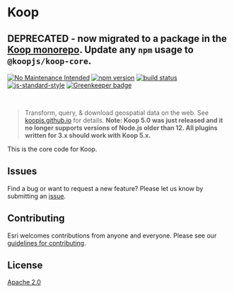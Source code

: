 # Koop

## DEPRECATED - now migrated to a package in the [Koop monorepo](https://github.com/koopjs/koop/).  Update any `npm` usage to `@koopjs/koop-core`.

[![No Maintenance Intended](http://unmaintained.tech/badge.svg)](http://unmaintained.tech/)
[![npm version][npm-img]][npm-url]
[![build status][travis-img]][travis-url]
[![js-standard-style][standard-img]][standard-url]
[![Greenkeeper badge](https://badges.greenkeeper.io/koopjs/koop-core.svg)](https://greenkeeper.io/)

<br>

> Transform, query, & download geospatial data on the web.  See [koopjs.github.io](https://koopjs.github.io) for details.
**Note: Koop 5.0 was just released and it no longer supports versions of Node.js older than 12. All plugins written for 3.x should work with Koop 5.x.**

This is the core code for Koop.

## Issues

Find a bug or want to request a new feature? Please let us know by submitting an [issue](https://github.com/koopjs/koop/issues).

## Contributing

Esri welcomes contributions from anyone and everyone. Please see our [guidelines for contributing](https://github.com/Esri/contributing).

## License

[Apache 2.0](LICENSE)

<!-- [](Esri Tags: ArcGIS Web Mapping GeoJson FeatureServices) -->
<!-- [](Esri Language: JavaScript) -->

[npm-img]: https://img.shields.io/npm/v/koop.svg?style=flat-square
[npm-url]: https://www.npmjs.com/package/koop
[travis-img]: https://img.shields.io/travis/koopjs/koop-core/master.svg?style=flat-square
[travis-url]: https://travis-ci.org/koopjs/koop-core
[standard-img]: https://img.shields.io/badge/code%20style-standard-brightgreen.svg
[standard-url]: http://standardjs.com/
